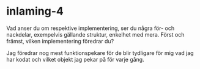 # inlaming-4


Vad anser du om respektive implementering, ser du några för- och nackdelar, exempelvis gällande struktur, enkelhet med mera. Först och främst, vilken implementering föredrar du?

Jag föredrar nog mest funktionspekare för de blir tydligare för mig vad jag har kodat och vilket objekt jag pekar på för varje gång.
